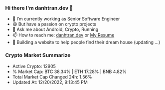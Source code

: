 ### Hi there I'm danhtran.dev 👋

- 🔭 I’m currently working as Senior Software Engineer
- 😄 But have a passion on crypto projects
- 💬 Ask me about Android, Crypto, Running 
- 📫 How to reach me: <a href="https://danhtran.dev" target="_blank">danhtran.dev</a> or <a href="Dan-Resume.pdf" target="_blank">My Resume</a>
- 🌱 Building a website to help people find their dream house (updating ...)

### Crypto Market Summarize
- Active Crypto: 12905
- % Market Cap: BTC 38.34% | ETH 17.28% | BNB 4.82%
- Total Market Cap Changed 24h: 1.56%
- Updated At: 12/20/2022, 9:13:45 PM
